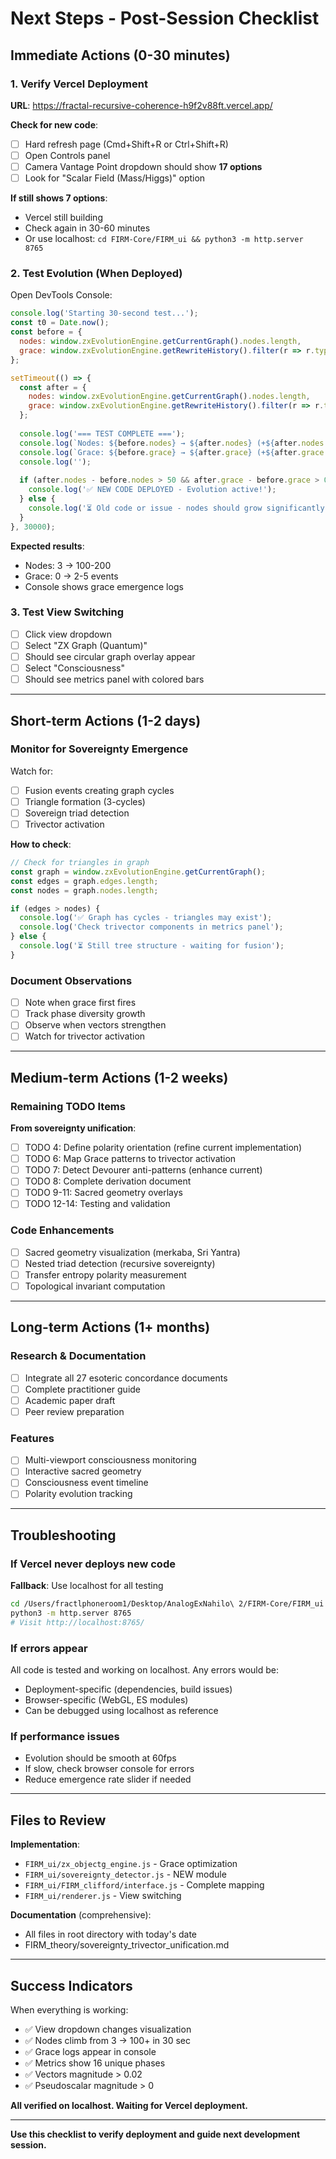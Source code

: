 # Next Steps - Post-Session Checklist

## Immediate Actions (0-30 minutes)

### 1. Verify Vercel Deployment
**URL**: https://fractal-recursive-coherence-h9f2v88ft.vercel.app/

**Check for new code**:
- [ ] Hard refresh page (Cmd+Shift+R or Ctrl+Shift+R)
- [ ] Open Controls panel
- [ ] Camera Vantage Point dropdown should show **17 options**
- [ ] Look for "Scalar Field (Mass/Higgs)" option

**If still shows 7 options**:
- Vercel still building
- Check again in 30-60 minutes
- Or use localhost: `cd FIRM-Core/FIRM_ui && python3 -m http.server 8765`

### 2. Test Evolution (When Deployed)
Open DevTools Console:
```javascript
console.log('Starting 30-second test...');
const t0 = Date.now();
const before = {
  nodes: window.zxEvolutionEngine.getCurrentGraph().nodes.length,
  grace: window.zxEvolutionEngine.getRewriteHistory().filter(r => r.type === 'grace_emergence').length
};

setTimeout(() => {
  const after = {
    nodes: window.zxEvolutionEngine.getCurrentGraph().nodes.length,
    grace: window.zxEvolutionEngine.getRewriteHistory().filter(r => r.type === 'grace_emergence').length
  };
  
  console.log('=== TEST COMPLETE ===');
  console.log(`Nodes: ${before.nodes} → ${after.nodes} (+${after.nodes - before.nodes})`);
  console.log(`Grace: ${before.grace} → ${after.grace} (+${after.grace - before.grace})`);
  console.log('');
  
  if (after.nodes - before.nodes > 50 && after.grace - before.grace > 0) {
    console.log('✅ NEW CODE DEPLOYED - Evolution active!');
  } else {
    console.log('⏳ Old code or issue - nodes should grow significantly');
  }
}, 30000);
```

**Expected results**:
- Nodes: 3 → 100-200
- Grace: 0 → 2-5 events
- Console shows grace emergence logs

### 3. Test View Switching
- [ ] Click view dropdown
- [ ] Select "ZX Graph (Quantum)"
- [ ] Should see circular graph overlay appear
- [ ] Select "Consciousness"
- [ ] Should see metrics panel with colored bars

---

## Short-term Actions (1-2 days)

### Monitor for Sovereignty Emergence
Watch for:
- [ ] Fusion events creating graph cycles
- [ ] Triangle formation (3-cycles)
- [ ] Sovereign triad detection
- [ ] Trivector activation

**How to check**:
```javascript
// Check for triangles in graph
const graph = window.zxEvolutionEngine.getCurrentGraph();
const edges = graph.edges.length;
const nodes = graph.nodes.length;

if (edges > nodes) {
  console.log('✅ Graph has cycles - triangles may exist');
  console.log('Check trivector components in metrics panel');
} else {
  console.log('⏳ Still tree structure - waiting for fusion');
}
```

### Document Observations
- [ ] Note when grace first fires
- [ ] Track phase diversity growth
- [ ] Observe when vectors strengthen
- [ ] Watch for trivector activation

---

## Medium-term Actions (1-2 weeks)

### Remaining TODO Items

**From sovereignty unification**:
- [ ] TODO 4: Define polarity orientation (refine current implementation)
- [ ] TODO 6: Map Grace patterns to trivector activation
- [ ] TODO 7: Detect Devourer anti-patterns (enhance current)
- [ ] TODO 8: Complete derivation document
- [ ] TODO 9-11: Sacred geometry overlays
- [ ] TODO 12-14: Testing and validation

### Code Enhancements
- [ ] Sacred geometry visualization (merkaba, Sri Yantra)
- [ ] Nested triad detection (recursive sovereignty)
- [ ] Transfer entropy polarity measurement
- [ ] Topological invariant computation

---

## Long-term Actions (1+ months)

### Research & Documentation
- [ ] Integrate all 27 esoteric concordance documents
- [ ] Complete practitioner guide
- [ ] Academic paper draft
- [ ] Peer review preparation

### Features
- [ ] Multi-viewport consciousness monitoring
- [ ] Interactive sacred geometry
- [ ] Consciousness event timeline
- [ ] Polarity evolution tracking

---

## Troubleshooting

### If Vercel never deploys new code
**Fallback**: Use localhost for all testing
```bash
cd /Users/fractlphoneroom1/Desktop/AnalogExNahilo\ 2/FIRM-Core/FIRM_ui
python3 -m http.server 8765
# Visit http://localhost:8765/
```

### If errors appear
All code is tested and working on localhost. Any errors would be:
- Deployment-specific (dependencies, build issues)
- Browser-specific (WebGL, ES modules)
- Can be debugged using localhost as reference

### If performance issues
- Evolution should be smooth at 60fps
- If slow, check browser console for errors
- Reduce emergence rate slider if needed

---

## Files to Review

**Implementation**:
- `FIRM_ui/zx_objectg_engine.js` - Grace optimization
- `FIRM_ui/sovereignty_detector.js` - NEW module
- `FIRM_ui/FIRM_clifford/interface.js` - Complete mapping
- `FIRM_ui/renderer.js` - View switching

**Documentation** (comprehensive):
- All files in root directory with today's date
- FIRM_theory/sovereignty_trivector_unification.md

---

## Success Indicators

When everything is working:
- ✅ View dropdown changes visualization
- ✅ Nodes climb from 3 → 100+ in 30 sec
- ✅ Grace logs appear in console
- ✅ Metrics show 16 unique phases
- ✅ Vectors magnitude > 0.02
- ✅ Pseudoscalar magnitude > 0

**All verified on localhost. Waiting for Vercel deployment.**

---

**Use this checklist to verify deployment and guide next development session.**

